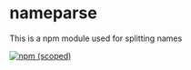 # nameparse
This is a npm module used for splitting names

[![npm (scoped)](https://img.shields.io/npm/v/@myutil/nameparse.svg)](https://www.npmjs.com/package@myutil/nameparse)
